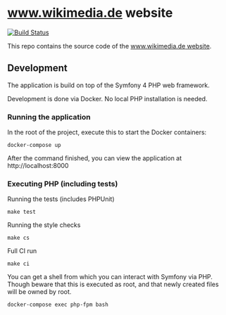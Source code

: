 # www.wikimedia.de website

[![Build Status](https://travis-ci.org/wmde/website.svg?branch=master)](https://travis-ci.org/wmde/website)

This repo contains the source code of the [www.wikimedia.de website](https://www.wikimedia.de).

## Development

The application is build on top of the Symfony 4 PHP web framework.

Development is done via Docker. No local PHP installation is needed.

### Running the application

In the root of the project, execute this to start the Docker containers:

    docker-compose up

After the command finished, you can view the application at http://localhost:8000

### Executing PHP (including tests)
    
Running the tests (includes PHPUnit)

	make test
   
Running the style checks

	make cs
   
Full CI run

	make ci

You can get a shell from which you can interact with Symfony via PHP. Though beware that this is executed as root,
and that newly created files will be owned by root.

    docker-compose exec php-fpm bash